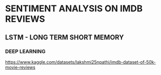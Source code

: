 # SENTIMENT ANALYSIS ON IMDB REVIEWS 
## LSTM - LONG TERM SHORT MEMORY
### DEEP LEARNING

https://www.kaggle.com/datasets/lakshmi25npathi/imdb-dataset-of-50k-movie-reviews